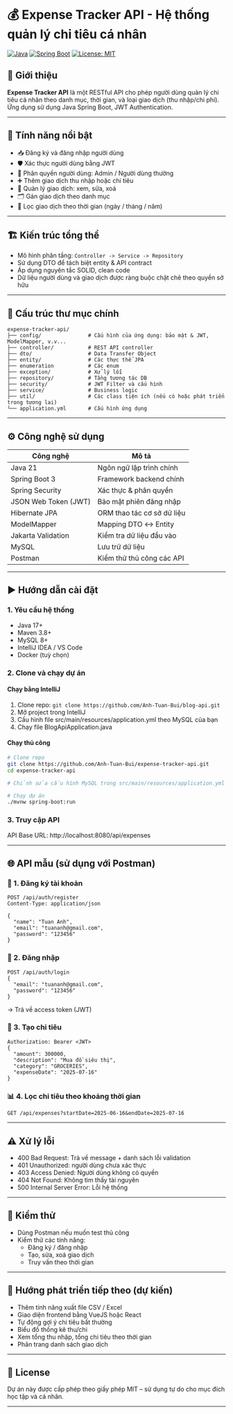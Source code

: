 # 💰 Expense Tracker API - Hệ thống quản lý chi tiêu cá nhân

[![Java](https://img.shields.io/badge/Java-21-blue)](https://openjdk.org/projects/jdk/17/)
[![Spring Boot](https://img.shields.io/badge/Spring%20Boot-3.5.0-brightgreen)](https://spring.io/projects/spring-boot)
[![License: MIT](https://img.shields.io/badge/license-MIT-blue.svg)](LICENSE)

## 📘 Giới thiệu

**Expense Tracker API** là một RESTful API cho phép người dùng quản lý chi tiêu cá nhân theo danh mục, thời gian, và loại giao dịch (thu nhập/chi phí). Ứng dụng sử dụng Java Spring Boot, JWT Authentication.

---

## 🧩 Tính năng nổi bật
- 📥 Đăng ký và đăng nhập người dùng
- 🛡️ Xác thực người dùng bằng JWT
- 🔐 Phân quyền người dùng: Admin / Người dùng thường
- ➕ Thêm giao dịch thu nhập hoặc chi tiêu
- 🧾 Quản lý giao dịch: xem, sửa, xoá
- 🗂️ Gán giao dịch theo danh mục
- 📆 Lọc giao dịch theo thời gian (ngày / tháng / năm)

---

## 🏗️ Kiến trúc tổng thể

- Mô hình phân tầng: `Controller -> Service -> Repository`
- Sử dụng DTO để tách biệt entity & API contract
- Áp dụng nguyên tắc SOLID, clean code
- Dữ liệu người dùng và giao dịch được ràng buộc chặt chẽ theo quyền sở hữu

---

## 📁 Cấu trúc thư mục chính
```
expense-tracker-api/
├── config/               # Cấu hình của ứng dụng: bảo mật & JWT, ModelMapper, v.v...
├── controller/           # REST API controller
├── dto/                  # Data Transfer Object
├── entity/               # Các thực thể JPA
├── enumeration           # Các enum
├── exception/            # Xử lý lỗi
├── repository/           # Tầng tương tác DB
├── security/             # JWT Filter và cấu hình
├── service/              # Business logic
├── util/                 # Các class tiện ích (nếu có hoặc phát triển trong tương lai)
└── application.yml       # Cấu hình ứng dụng
```

---

## ⚙️ Công nghệ sử dụng

| Công nghệ | Mô tả |
|----------|-------|
| Java 21 | Ngôn ngữ lập trình chính |
| Spring Boot 3 | Framework backend chính |
| Spring Security | Xác thực & phân quyền |
| JSON Web Token (JWT) | Bảo mật phiên đăng nhập |
| Hibernate JPA | ORM thao tác cơ sở dữ liệu |
| ModelMapper | Mapping DTO ↔ Entity |
| Jakarta Validation | Kiểm tra dữ liệu đầu vào |
| MySQL | Lưu trữ dữ liệu |
| Postman | Kiểm thử thủ công các API |

---

## ▶️ Hướng dẫn cài đặt
### 1. Yêu cầu hệ thống
- Java 17+
- Maven 3.8+
- MySQL 8+
- IntelliJ IDEA / VS Code
- Docker (tuỳ chọn)

### 2. Clone và chạy dự án
#### Chạy bằng IntelliJ
1. Clone repo:
   `git clone https://github.com/Anh-Tuan-Bui/blog-api.git`
2. Mở project trong IntelliJ
3. Cấu hình file src/main/resources/application.yml theo MySQL của bạn
4. Chạy file BlogApiApplication.java

#### Chạy thủ công
```bash
# Clone repo
git clone https://github.com/Anh-Tuan-Bui/expense-tracker-api.git
cd expense-tracker-api

# Chỉnh sửa cấu hình MySQL trong src/main/resources/application.yml theo MySQL của bạn

# Chạy dự án
./mvnw spring-boot:run
```

### 3. Truy cập API
API Base URL: http://localhost:8080/api/expenses

---

## 🌐 API mẫu (sử dụng với Postman)
### 📝 1. Đăng ký tài khoản
```http
POST /api/auth/register
Content-Type: application/json

{
  "name": "Tuan Anh",
  "email": "tuananh@gmail.com",
  "password": "123456"
}
```

### 🔑 2. Đăng nhập
```http
POST /api/auth/login
{
  "email": "tuananh@gmail.com",
  "password": "123456"
}
```
→ Trả về access token (JWT)

### 💸 3. Tạo chi tiêu
```POST /api/expenses
Authorization: Bearer <JWT>
{
  "amount": 300000,
  "description": "Mua đồ siêu thị",
  "category": "GROCERIES",
  "expenseDate": "2025-07-16"
}
```

### 📊 4. Lọc chi tiêu theo khoảng thời gian
```
GET /api/expenses?startDate=2025-06-16&endDate=2025-07-16
```

---

## ⚠️ Xử lý lỗi
- 400 Bad Request: Trả về message + danh sách lỗi validation
- 401 Unauthorized: người dùng chưa xác thực
- 403 Access Denied: Người dùng không có quyền
- 404 Not Found: Không tìm thấy tài nguyên
- 500 Internal Server Error: Lỗi hệ thống

---

## 🧪 Kiểm thử
- Dùng Postman nếu muốn test thủ công
- Kiểm thử các tính năng:
    - Đăng ký / đăng nhập
    - Tạo, sửa, xoá giao dịch
    - Truy vấn theo thời gian

---

## 🧠 Hướng phát triển tiếp theo (dự kiến)
- Thêm tính năng xuất file CSV / Excel
- Giao diện frontend bằng VueJS hoặc React
- Tự động gợi ý chi tiêu bất thường
- Biểu đồ thống kê thu/chi
- Xem tổng thu nhập, tổng chi tiêu theo thời gian
- Phân trang danh sách giao dịch

---

## 📄 License
Dự án này được cấp phép theo giấy phép MIT – sử dụng tự do cho mục đích học tập và cá nhân.

---